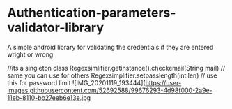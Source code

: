 # Authentication-parameters-validator-library
A simple android library for validating the credentials if they are entered wright or wrong 


//its  a  singleton class
Regexsimlifier.getinstance().checkemail(String mail)
// same you can use for others
Regexsimplifier.setpasslength(int len) // use this for password limit
![IMG_20201119_193444](https://user-images.githubusercontent.com/52692588/99676293-4d98f000-2a9e-11eb-8110-bb27eeb6e13e.jpg
